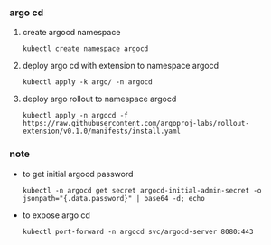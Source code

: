 ### argo cd
1. create argocd namespace
    ```
    kubectl create namespace argocd
    ```
2. deploy argo cd with extension to namespace argocd
    ```
    kubectl apply -k argo/ -n argocd
    ```

3. deploy argo rollout to namespace argocd
    ```
    kubectl apply -n argocd -f https://raw.githubusercontent.com/argoproj-labs/rollout-extension/v0.1.0/manifests/install.yaml
    ```

### note
- to get initial argocd password
    ```
    kubectl -n argocd get secret argocd-initial-admin-secret -o jsonpath="{.data.password}" | base64 -d; echo
    ```
- to expose argo cd
    ```
    kubectl port-forward -n argocd svc/argocd-server 8080:443
    ```